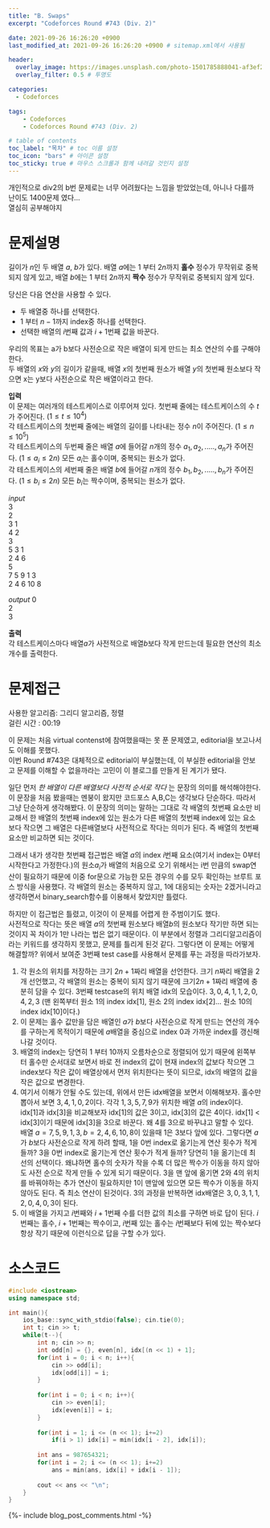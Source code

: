 ```yaml
---
title: "B. Swaps"
excerpt: "Codeforces Round #743 (Div. 2)"

date: 2021-09-26 16:26:20 +0900
last_modified_at: 2021-09-26 16:26:20 +0900 # sitemap.xml에서 사용됨

header:
  overlay_image: https://images.unsplash.com/photo-1501785888041-af3ef285b470?ixlib=rb-1.2.1&ixid=eyJhcHBfaWQiOjEyMDd9&auto=format&fit=crop&w=1350&q=80
  overlay_filter: 0.5 # 투명도

categories: 
  - Codeforces

tags: 
    - Codeforces
    - Codeforces Round #743 (Div. 2)

# table of contents
toc_label: "목차" # toc 이름 설정
toc_icon: "bars" # 아이콘 설정
toc_sticky: true # 마우스 스크롤과 함께 내려갈 것인지 설정
---  
```


개인적으로 div2의 b번 문제로는 너무 어려웠다는 느낌을 받았었는데, 아니나 다를까 난이도 1400문제 였다...<br>
열심히 공부해야지<br>
# 문제설명<br>
길이가 $n$인 두 배열 $a$, $b$가 있다. 배열 $a$에는 $1$ 부터 $2n$까지 __홀수__ 정수가 무작위로 중복되지 않게 있고, 배열 $b$에는 $1$ 부터 $2n$까지 __짝수__ 정수가 무작위로 중복되지 않게 있다.<br>

당신은 다음 연산을 사용할 수 있다.
  * 두 배열중 하나를 선택한다.
  * $1$ 부터 $n - 1$까지 index중 하나를 선택한다.
  * 선택한 배열의 $i$번째 값과 $i+1$번째 값을 바꾼다.

우리의 목표는 a가 b보다 사전순으로 작은 배열이 되게 만드는 최소 연산의 수를 구해야한다.<br> 
두 배열의 $x$와 $y$의 길이가 같을때, 배열 $x$의 첫번째 원소가 배열 $y$의 첫번째 원소보다 작으면 x는 y보다 사전순으로 작은 배열이라고 한다.  

__입력__<br>
이 문제는 여러개의 테스트케이스로 이루어져 있다. 첫번째 줄에는 테스트케이스의 수 $t$가 주어진다. $(1 \le t \le 10^{4})$<br>
각 테스트케이스의 첫번째 줄에는 배열의 길이를 나타내는 정수 $n$이 주어진다. $(1 \le n \le 10^{5})$<br>
각 테스트케이스의 두번째 줄은 배열 $a$에 들어갈 $n$개의 정수 $a_1, a_2, ....., a_n$가 주어진다. $(1 \le a_i \le 2n)$ 모든 $a_i$는 홀수이며, 중복되는 원소가 없다.<br>
각 테스트케이스의 세번째 줄은 배열 $b$에 들어갈 $n$개의 정수 $b_1, b_2, ....., b_n$가 주어진다. $(1 \le b_i \le 2n)$ 모든 $b_i$는 짝수이며, 중복되는 원소가 없다.<br>

_input_  
3  
2  
3 1  
4 2  
3  
5 3 1  
2 4 6  
5  
7 5 9 1 3  
2 4 6 10 8  

_output_
0  
2  
3  


__출력__<br>
각 테스트케이스마다 배열$a$가 사전적으로 배열$b$보다 작게 만드는데 필요한 연산의 최소 개수를 출력한다.<br>

# 문제접근<br>
사용한 알고리즘: 그리디 알고리즘, 정렬  
걸린 시간 : 00:19  

이 문제는 처음 virtual contenst에 참여했을때는 못 푼 문제였고, editorial을 보고나서도 이해를 못했다.   
이번 Round #743은 대체적으로 editorial이 부실했는데, 이 부실한 editorial을 안보고 문제를 이해할 수 없을까라는 고민이 이 블로그를 만들게 된 계기가 됐다.  

일단 먼저 _한 배열이 다른 배열보다 사전적 순서로 작다_ 는 문장의 의미를 해석해야한다. 이 문장을 처음 봤을때는 멘붕이 왔지만 코드포스 A,B,C는 생각보다 단순하다. 따라서 그냥 단순하게 생각해봤다. 이 문장의 의미는 말하는 그대로 각 배열의 첫번째 요소만 비교해서 한 배열의 첫번째 index에 있는 원소가 다른 배열의 첫번째 index에 있는 요소보다 작으면 그 배열은 다른배열보다 사전적으로 작다는 의미가 된다. 즉 배열의 첫번째 요소만 비교하면 되는 것이다.  

그래서 내가 생각한 첫번째 접근법은 배열 $a$의 index $i$번째 요소(여기서 index는 $0$부터 시작한다고 가정한다.)의 원소$a_i$가 배열의 처음으로 오기 위해서는 i번 만큼의 swap연산이 필요하기 때문에 이중 for문으로 가능한 모든 경우의 수를 모두 확인하는 브루트 포스 방식을 사용했다. 각 배열의 원소는 중복하지 않고, $1$에 대응되는 숫자는 $2$겠거니라고 생각하면서 binary_search함수를 이용해서 찾았지만 틀렸다. 

하지만 이 접근법은 틀렸고, 이것이 이 문제를 어렵게 한 주범이기도 했다.   
사전적으로 작다는 뜻은 배열 $a$의 첫번째 원소보다 배열$b$의 원소보다 작기만 하면 되는 것이지 꼭 차이가 1만 나라는 법은 없기 때문이다. 이 부분에서 정렬과 그리디알고리즘이라는 키워드를 생각하지 못했고, 문제를 틀리게 된것 같다. 그렇다면 이 문제는 어떻게 해결할까? 위에서 보여준 3번째 test case를 사용해서 문제를 푸는 과정을 따라가보자.   

1. 각 원소의 위치를 저장하는 크기 $2n + 1$짜리 배열을 선언한다. 크기 $n$짜리 배열을 2개 선언했고, 각 배열의 원소는 중복이 되지 않기 때문에 크기$2n + 1$짜리 배열에 충분히 담을 수 있다. 3번째 testcase의 위치 배열 idx의 모습이다. $3, 0, 4, 1, 1, 2, 0, 4, 2, 3$ (맨 왼쪽부터 원소 1의 index idx[1], 원소 2의 index idx[2]... 원소 10의 index idx[10]이다.)
2. 이 문제는 홀수 값만을 담은 배열인 $a$가 $b$보다 사전순으로 작게 만드는 연산의 개수를 구하는게 목적이기 때문에 $a$배열을 중심으로 index 0과 가까운 index를 갱신해 나갈 것이다.
3. 배열의 index는 당연히 $1$ 부터 $10$까지 오름차순으로 정렬되어 있기 때문에 왼쪽부터 홀수만 순서대로 보면서 바로 전 index의 값이 현재 index의 값보다 작으면 그 index보다 작은 값이 배열상에서 먼저 위치한다는 뜻이 되므로, idx의 배열의 값을 작은 값으로 변경한다.
4. 여기서 이해가 안될 수도 있는데, 위에서 만든 idx배열을 보면서 이해해보자. 홀수만 뽑아서 보면 $3, 4, 1, 0, 2$이다. 각각 $1, 3, 5, 7, 9$가 위치한 배열 $a$의 index이다. idx[1]과 idx[3]을 비교해보자 idx[1]의 값은 3이고, idx[3]의 값은 4이다. idx[1] < idx[3]이기 때문에 idx[3]을 3으로 바꾼다. 왜 4를 3으로 바꾸냐고 말할 수 있다. 배열 $a = {7, 5, 9, 1, 3}, b = {2, 4, 6, 10, 8}$이 있을때 $1$은 $3$보다 앞에 있다. 그렇다면 $a$가 $b$보다 사전순으로 작게 하려 할때, 1을 0번 index로 옮기는게 연산 횟수가 적게들까? 3을 0번 index로 옮기는게 연산 횟수가 적게 들까? 당연히 $1$을 옮기는데 최선의 선택이다. 왜냐하면 홀수의 숫자가 작을 수록 더 많은 짝수가 이동을 하지 않아도 사전 순으로 작게 만들 수 있게 되기 때문이다. $3$을 맨 앞에 옮기면 $2$와 $4$의 위치를 바꿔야하는 추가 연산이 필요하지만 $1$이 맨앞에 있으면 모든 짝수가 이동을 하지 않아도 된다. 즉 최소 연산이 된것이다. 3의 과정을 반복하면 idx배열은 $3, 0, 3, 1, 1, 2, 0, 4, 0, 3$이 된다.
5. 이 배열을 가지고 $i$번째와 $i+1$번째 수를 더한 값의 최소를 구하면 바로 답이 된다. $i$번째는 홀수, $i+1$번째는 짝수이고, $i$번째 있는 홀수는 $i$번째보다 뒤에 있는 짝수보다 항상 작기 때문에 이런식으로 답을 구할 수가 있다.


# 소스코드<br>
```cpp
#include <iostream>
using namespace std;

int main(){
    ios_base::sync_with_stdio(false); cin.tie(0);
    int t; cin >> t;
    while(t--){
        int n; cin >> n;
        int odd[n] = {}, even[n], idx[(n << 1) + 1];
        for(int i = 0; i < n; i++){
            cin >> odd[i];
            idx[odd[i]] = i;
        }
        
        for(int i = 0; i < n; i++){
            cin >> even[i];
            idx[even[i]] = i;
        }
        
        for(int i = 1; i <= (n << 1); i+=2)
            if(i > 1) idx[i] = min(idx[i - 2], idx[i]);
            
        int ans = 987654321;
        for(int i = 2; i <= (n << 1); i+=2)
            ans = min(ans, idx[i] + idx[i - 1]);
        
        cout << ans << "\n";
    }
}
```  
{%- include blog_post_comments.html -%}
